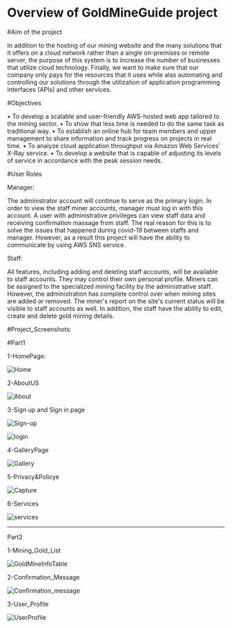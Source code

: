 # Overview of GoldMineGuide project

#Aim of the project

In addition to the hosting of our mining website and the many solutions that it offers on a cloud 
network rather than a single on-premises or remote server, the purpose of this system is to 
increase the number of businesses that utilize cloud technology. Finally, we want to make sure 
that our company only pays for the resources that it uses while also automating and controlling 
our solutions through the utilization of application programming interfaces (APIs) and other 
services.

#Objectives 

• To develop a scalable and user-friendly AWS-hosted web app tailored to the mining 
sector.
• To show that less time is needed to do the same task as traditional way.
• To establish an online hub for team members and upper management to share 
information and track progress on projects in real time.
• To analyze cloud application throughput via Amazon Web Services' X-Ray service. 
• To develop a website that is capable of adjusting its levels of service in accordance with 
the peak session needs.

#User Roles 

Manager:

The administrator account will continue to serve as the primary login. In order to view the staff 
miner accounts, manager must log in with this account. A user with administrative privileges 
can view staff data and receiving confirmation massage from staff. The real reason for this is 
to solve the issues that happened during covid-19 between staffs and manager. However, as a 
result this project will have the ability to communicate by using AWS SNS service. 

Staff:

All features, including adding and deleting staff accounts, will be available to staff accounts. 
They may control their own personal profile. Miners can be assigned to the specialized mining 
facility by the administrative staff. However, the administration has complete control over 
when mining sites are added or removed. The miner's report on the site's current status will be 
visible to staff accounts as well. In addition, the staff have the ability to edit, create and delete 
gold mining details. 

#Project_Screenshots:

#Part1

1-HomePage:

![Home](https://github.com/Ozy2022/GoldMineGuide/assets/96604157/89e1ab66-23f4-4c54-b396-447224ddae83)

2-AboutUS

![About](https://github.com/Ozy2022/GoldMineGuide/assets/96604157/9f56e565-e16e-48f1-9a23-5563f8be6aa7)

3-Sign up and Sign in page

![Sign-up](https://github.com/Ozy2022/GoldMineGuide/assets/96604157/50d9a220-b76f-4d7b-afd2-43504a468c6b)

![login](https://github.com/Ozy2022/GoldMineGuide/assets/96604157/27c61175-70c1-44c1-8c60-b58d972965d2)


4-GalleryPage

![Gallery](https://github.com/Ozy2022/GoldMineGuide/assets/96604157/4be086e2-9bc8-4488-aa57-029f3cb0614d)

5-Privacy&Policye

![Capture](https://github.com/Ozy2022/GoldMineGuide/assets/96604157/e94639d8-04cd-467e-8651-a75981ce1785)

6-Services

![services](https://github.com/Ozy2022/GoldMineGuide/assets/96604157/6a483709-7ead-4531-bebe-bcd71673099c)

------------------------------------------------------------------------------------------------------------------------

Part2 

1-Mining_Gold_List

![GoldMineInfoTable](https://github.com/Ozy2022/GoldMineGuide/assets/96604157/f4b8cd2f-0ad3-4a45-801e-e0cd95087fb1)

2-Confirmation_Message

![Confirmation_message](https://github.com/Ozy2022/GoldMineGuide/assets/96604157/1247645c-aa39-45e3-b1a1-a9d87d1f53ed)

3-User_Profile

![UserProfile](https://github.com/Ozy2022/GoldMineGuide/assets/96604157/f5d87b20-3b57-481d-ad7f-eb2663cccfa4)





